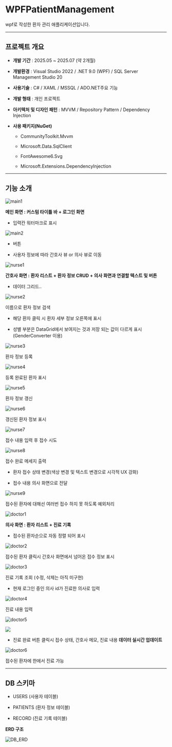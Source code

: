 # WPFPatientManagement

wpf로 작성한 환자 관리 애플리케이션입니다.

---

## 프로젝트 개요

- **개발 기간** : 2025.05 ~ 2025.07 (약 2개월)

- **개발환경** : Visual Studio 2022 / .NET 9.0 (WPF) / SQL Server Management Studio 20

- **사용기술** : C# / XAML / MSSQL / ADO.NET주요 기능

- **개발 형태** : 개인 프로젝트

- **아키텍처 및 디자인 패턴** : MVVM / Repository Pattern / Dependency Injection

- **사용 패키지(NuGet)** 
  
  - CommunityToolkit.Mvvm
  
  - Microsoft.Data.SqlClient
  
  - FontAwesome6.Svg
  
  - Microsoft.Extensions.DependencyInjection

---

## 기능 소개

![main1](C:\Users\장성우\Documents\포트폴리오\WpfPatientManagement\Images\main1.png)

**메인 화면 : 커스텀 타이틀 바 + 로그인 화면**

- 입력칸 워터마크로 표시

![main2](C:\Users\장성우\Documents\포트폴리오\WpfPatientManagement\Images\main2.png)

- 버튼 

- 사용자 정보에 따라 간호사 뷰 or 의사 뷰로 이동

![nurse1](C:\Users\장성우\Documents\포트폴리오\WpfPatientManagement\Images\nurse1.png)

**간호사 화면 : 환자 리스트 + 환자 정보 CRUD + 의사 화면과 연결할 텍스트 및 버튼**

- 데이터 그리드..

![nurse2](C:\Users\장성우\Documents\포트폴리오\WpfPatientManagement\Images\nurse2.png)

이름으로 환자 정보 검색

- 해당 환자 클릭 시 환자 세부 정보 오른쪽에 표시

- 성별 부분은 DataGrid에서 보여지는 것과 저장 되는 값이 다르게 표시(GenderConverter 이용)

![nurse3](C:\Users\장성우\Documents\포트폴리오\WpfPatientManagement\Images\nurse3.png)

환자 정보 등록

![nurse4](C:\Users\장성우\Documents\포트폴리오\WpfPatientManagement\Images\nurse4.png)

등록 완료된 환자 표시

![nurse5](C:\Users\장성우\Documents\포트폴리오\WpfPatientManagement\Images\nurse5.png)

환자 정보 갱신

![nurse6](C:\Users\장성우\Documents\포트폴리오\WpfPatientManagement\Images\nurse6.png)

갱신된 환자 정보 표시

![nurse7](C:\Users\장성우\Documents\포트폴리오\WpfPatientManagement\Images\nurse7.png)

접수 내용 입력 후 접수 시도

![nurse8](C:\Users\장성우\Documents\포트폴리오\WpfPatientManagement\Images\nurse8.png)

접수 완료 메세지 출력

- 환자 접수 상태 변경(색상 변경 및 텍스트 변경으로 시각적 UX 강화)

- 접수 내용 의사 화면으로 전달

![nurse9](C:\Users\장성우\Documents\포트폴리오\WpfPatientManagement\Images\nurse9.png)

접수된 환자에 대해선 여러번 접수 하지 못 하도록 예외처리

![doctor1](C:\Users\장성우\Documents\포트폴리오\WpfPatientManagement\Images\doctor1.png)

**의사 화면 : 환자 리스트 + 진료 기록**

- 접수된 환자순으로 자동 정렬 되어 표시

![doctor2](C:\Users\장성우\Documents\포트폴리오\WpfPatientManagement\Images\doctor2.png)

접수된 환자 클릭시 간호사 화면에서 넘어온 접수 정보 표시

![doctor3](C:\Users\장성우\Documents\포트폴리오\WpfPatientManagement\Images\doctor3.png)

진료 기록 조회 (수정, 삭제는 아직 미구현)

- 현재 로그인 중인 의사 id가 진료한 의사로 입력

![doctor4](C:\Users\장성우\Documents\포트폴리오\WpfPatientManagement\Images\doctor4.png)

진료 내용 입력

![doctor5](C:\Users\장성우\Documents\포트폴리오\WpfPatientManagement\Images\doctor5.png)

![](C:\Users\장성우\AppData\Roaming\marktext\images\2025-07-27-09-31-16-image.png)

- 진료 완료 버튼 클릭시 접수 상태, 간호사 메모, 진료 내용 **데이터 실시간 업데이트**

![doctor6](C:\Users\장성우\Documents\포트폴리오\WpfPatientManagement\Images\doctor6.png)

접수된 환자에 한에서 진료 가능

---

## DB 스키마

- USERS (사용자 테이블)

- PATIENTS (환자 정보 테이블)

- RECORD (진료 기록 테이블)

**ERD 구조**

![DB_ERD](C:\Users\장성우\Documents\포트폴리오\WpfPatientManagement\Images\DB_ERD.png)
